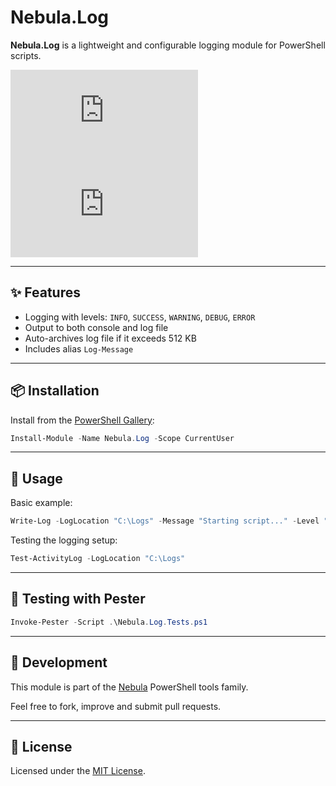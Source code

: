 # Nebula.Log

**Nebula.Log** is a lightweight and configurable logging module for PowerShell scripts.

![PowerShell Gallery](https://img.shields.io/powershellgallery/v/Nebula.Log?label=PowerShell%20Gallery)
![Downloads](https://img.shields.io/powershellgallery/dt/Nebula.Log?color=blue)

---

## ✨ Features

- Logging with levels: `INFO`, `SUCCESS`, `WARNING`, `DEBUG`, `ERROR`
- Output to both console and log file
- Auto-archives log file if it exceeds 512 KB
- Includes alias `Log-Message`

---

## 📦 Installation

Install from the [PowerShell Gallery](https://www.powershellgallery.com/packages/Nebula.Log):

```powershell
Install-Module -Name Nebula.Log -Scope CurrentUser
```

---

## 🚀 Usage

Basic example:

```powershell
Write-Log -LogLocation "C:\Logs" -Message "Starting script..." -Level "INFO" -WriteToFile
```

Testing the logging setup:

```powershell
Test-ActivityLog -LogLocation "C:\Logs"
```

---

## 🧪 Testing with Pester

```powershell
Invoke-Pester -Script .\Nebula.Log.Tests.ps1
```

---

## 🔧 Development

This module is part of the [Nebula](https://github.com/gioxx?tab=repositories&q=Nebula) PowerShell tools family.

Feel free to fork, improve and submit pull requests.

---

## 📄 License

Licensed under the [MIT License](https://opensource.org/licenses/MIT).
